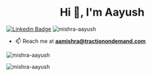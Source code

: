 <h1 align="center">Hi 👋, I'm Aayush</h1>

[![Linkedin Badge](https://img.shields.io/badge/-aayushmishra-blue?style=flat-square&logo=Linkedin&logoColor=white&link=https://www.linkedin.com/in/aayushmishra/)](https://www.linkedin.com/in/aayushmishra/) <img src="https://komarev.com/ghpvc/?username=mishra-aayush" alt="mishra-aayush" />

- 📫 Reach me at **aamishra@tractionondemand.com**

<p><img align="center" src="https://github-readme-stats.vercel.app/api?username=mishra-aayush&show_icons=true&count_private=true&theme=dark" alt="mishra-aayush" /></p>
<p><img align="center" src="https://github-readme-stats.vercel.app/api/top-langs/?username=mishra-aayush&&theme=dark&show_icons=true&layout=compact&langs_count=8&exclude_repo=Locus,TrainYourBrain" alt="mishra-aayush" /></p>
